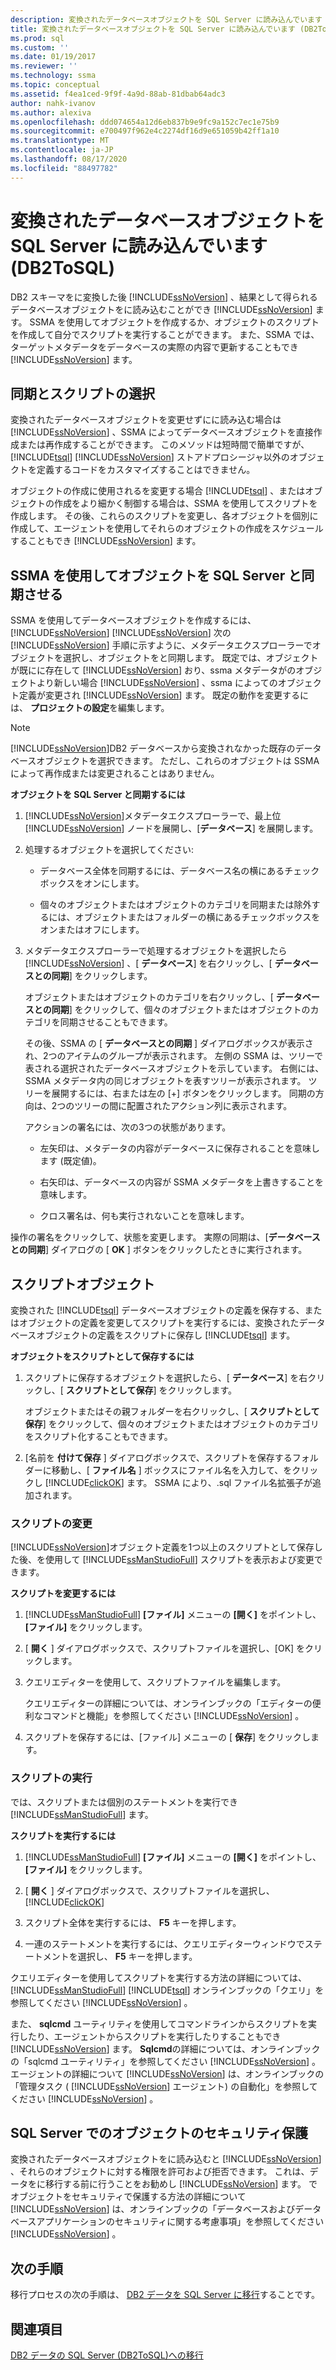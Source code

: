 ```yaml
---
description: 変換されたデータベースオブジェクトを SQL Server に読み込んでいます (DB2ToSQL)
title: 変換されたデータベースオブジェクトを SQL Server に読み込んでいます (DB2ToSQL) |Microsoft Docs
ms.prod: sql
ms.custom: ''
ms.date: 01/19/2017
ms.reviewer: ''
ms.technology: ssma
ms.topic: conceptual
ms.assetid: f4ea1ced-9f9f-4a9d-88ab-81dbab64adc3
author: nahk-ivanov
ms.author: alexiva
ms.openlocfilehash: ddd074654a12d6eb837b9e9fc9a152c7ec1e75b9
ms.sourcegitcommit: e700497f962e4c2274df16d9e651059b42ff1a10
ms.translationtype: MT
ms.contentlocale: ja-JP
ms.lasthandoff: 08/17/2020
ms.locfileid: "88497782"
---
```

# <a name="loading-converted-database-objects-into-sql-server-db2tosql"></a>変換されたデータベースオブジェクトを SQL Server に読み込んでいます (DB2ToSQL)
DB2 スキーマをに変換した後 [!INCLUDE[ssNoVersion](../../includes/ssnoversion-md.md)] 、結果として得られるデータベースオブジェクトをに読み込むことができ [!INCLUDE[ssNoVersion](../../includes/ssnoversion-md.md)] ます。 SSMA を使用してオブジェクトを作成するか、オブジェクトのスクリプトを作成して自分でスクリプトを実行することができます。 また、SSMA では、ターゲットメタデータをデータベースの実際の内容で更新することもでき [!INCLUDE[ssNoVersion](../../includes/ssnoversion-md.md)] ます。  
  
## <a name="choosing-between-synchronization-and-scripts"></a>同期とスクリプトの選択  
変換されたデータベースオブジェクトを変更せずにに読み込む場合は [!INCLUDE[ssNoVersion](../../includes/ssnoversion-md.md)] 、SSMA によってデータベースオブジェクトを直接作成または再作成することができます。 このメソッドは短時間で簡単ですが、 [!INCLUDE[tsql](../../includes/tsql-md.md)] [!INCLUDE[ssNoVersion](../../includes/ssnoversion-md.md)] ストアドプロシージャ以外のオブジェクトを定義するコードをカスタマイズすることはできません。  
  
オブジェクトの作成に使用されるを変更する場合 [!INCLUDE[tsql](../../includes/tsql-md.md)] 、またはオブジェクトの作成をより細かく制御する場合は、SSMA を使用してスクリプトを作成します。 その後、これらのスクリプトを変更し、各オブジェクトを個別に作成して、エージェントを使用してそれらのオブジェクトの作成をスケジュールすることもでき [!INCLUDE[ssNoVersion](../../includes/ssnoversion-md.md)] ます。  
  
## <a name="using-ssma-to-synchronize-objects-with-sql-server"></a>SSMA を使用してオブジェクトを SQL Server と同期させる  
SSMA を使用してデータベースオブジェクトを作成するには、 [!INCLUDE[ssNoVersion](../../includes/ssnoversion-md.md)] [!INCLUDE[ssNoVersion](../../includes/ssnoversion-md.md)] 次の [!INCLUDE[ssNoVersion](../../includes/ssnoversion-md.md)] 手順に示すように、メタデータエクスプローラーでオブジェクトを選択し、オブジェクトをと同期します。 既定では、オブジェクトが既にに存在して [!INCLUDE[ssNoVersion](../../includes/ssnoversion-md.md)] おり、ssma メタデータがのオブジェクトより新しい場合 [!INCLUDE[ssNoVersion](../../includes/ssnoversion-md.md)] 、ssma によってのオブジェクト定義が変更され [!INCLUDE[ssNoVersion](../../includes/ssnoversion-md.md)] ます。 既定の動作を変更するには、 **プロジェクトの設定**を編集します。  
  
> [!NOTE]  
> [!INCLUDE[ssNoVersion](../../includes/ssnoversion-md.md)]DB2 データベースから変換されなかった既存のデータベースオブジェクトを選択できます。 ただし、これらのオブジェクトは SSMA によって再作成または変更されることはありません。  
  
**オブジェクトを SQL Server と同期するには**  
  
1.  [!INCLUDE[ssNoVersion](../../includes/ssnoversion-md.md)]メタデータエクスプローラーで、最上位 [!INCLUDE[ssNoVersion](../../includes/ssnoversion-md.md)] ノードを展開し、[**データベース**] を展開します。  
  
2.  処理するオブジェクトを選択してください:  
  
    -   データベース全体を同期するには、データベース名の横にあるチェックボックスをオンにします。  
  
    -   個々のオブジェクトまたはオブジェクトのカテゴリを同期または除外するには、オブジェクトまたはフォルダーの横にあるチェックボックスをオンまたはオフにします。  
  
3.  メタデータエクスプローラーで処理するオブジェクトを選択したら [!INCLUDE[ssNoVersion](../../includes/ssnoversion-md.md)] 、[ **データベース**] を右クリックし、[ **データベースとの同期**] をクリックします。  
  
    オブジェクトまたはオブジェクトのカテゴリを右クリックし、[  **データベースとの同期**] をクリックして、個々のオブジェクトまたはオブジェクトのカテゴリを同期させることもできます。  
  
    その後、SSMA の [ **データベースとの同期** ] ダイアログボックスが表示され、2つのアイテムのグループが表示されます。 左側の SSMA は、ツリーで表される選択されたデータベースオブジェクトを示しています。 右側には、SSMA メタデータ内の同じオブジェクトを表すツリーが表示されます。 ツリーを展開するには、右または左の [+] ボタンをクリックします。 同期の方向は、2つのツリーの間に配置されたアクション列に表示されます。  
  
    アクションの署名には、次の3つの状態があります。  
  
    -   左矢印は、メタデータの内容がデータベースに保存されることを意味します (既定値)。  
  
    -   右矢印は、データベースの内容が SSMA メタデータを上書きすることを意味します。  
  
    -   クロス署名は、何も実行されないことを意味します。  
  
操作の署名をクリックして、状態を変更します。 実際の同期は、[**データベースとの同期**] ダイアログの [ **OK** ] ボタンをクリックしたときに実行されます。  
  
## <a name="scripting-objects"></a>スクリプトオブジェクト  
変換された [!INCLUDE[tsql](../../includes/tsql-md.md)] データベースオブジェクトの定義を保存する、またはオブジェクトの定義を変更してスクリプトを実行するには、変換されたデータベースオブジェクトの定義をスクリプトに保存し [!INCLUDE[tsql](../../includes/tsql-md.md)] ます。  
  
**オブジェクトをスクリプトとして保存するには**  
  
1.  スクリプトに保存するオブジェクトを選択したら、[ **データベース**] を右クリックし、[ **スクリプトとして保存**] をクリックします。  
  
    オブジェクトまたはその親フォルダーを右クリックし、[ **スクリプトとして保存**] をクリックして、個々のオブジェクトまたはオブジェクトのカテゴリをスクリプト化することもできます。  
  
2.  [名前を **付けて保存** ] ダイアログボックスで、スクリプトを保存するフォルダーに移動し、[ **ファイル名** ] ボックスにファイル名を入力して、をクリックし [!INCLUDE[clickOK](../../includes/clickok-md.md)] ます。 SSMA により、.sql ファイル名拡張子が追加されます。  
  
### <a name="modifying-scripts"></a>スクリプトの変更  
[!INCLUDE[ssNoVersion](../../includes/ssnoversion-md.md)]オブジェクト定義を1つ以上のスクリプトとして保存した後、を使用して [!INCLUDE[ssManStudioFull](../../includes/ssmanstudiofull-md.md)] スクリプトを表示および変更できます。  
  
**スクリプトを変更するには**  
  
1.  [!INCLUDE[ssManStudioFull](../../includes/ssmanstudiofull-md.md)] **[ファイル]** メニューの **[開く]** をポイントし、 **[ファイル]** をクリックします。  
  
2.  [ **開く** ] ダイアログボックスで、スクリプトファイルを選択し、[OK] をクリックします。
  
3.  クエリエディターを使用して、スクリプトファイルを編集します。  
  
    クエリエディターの詳細については、オンラインブックの「エディターの便利なコマンドと機能」を参照してください [!INCLUDE[ssNoVersion](../../includes/ssnoversion-md.md)] 。  
  
4.  スクリプトを保存するには、[ファイル] メニューの [ **保存**] をクリックします。  
  
### <a name="running-scripts"></a>スクリプトの実行  
では、スクリプトまたは個別のステートメントを実行でき [!INCLUDE[ssManStudioFull](../../includes/ssmanstudiofull-md.md)] ます。  
  
**スクリプトを実行するには**  
  
1.  [!INCLUDE[ssManStudioFull](../../includes/ssmanstudiofull-md.md)] **[ファイル]** メニューの **[開く]** をポイントし、 **[ファイル]** をクリックします。  
  
2.  [ **開く** ] ダイアログボックスで、スクリプトファイルを選択し、 [!INCLUDE[clickOK](../../includes/clickok-md.md)]  
  
3.  スクリプト全体を実行するには、 **F5** キーを押します。  
  
4.  一連のステートメントを実行するには、クエリエディターウィンドウでステートメントを選択し、 **F5** キーを押します。  
  
クエリエディターを使用してスクリプトを実行する方法の詳細については、 [!INCLUDE[ssManStudioFull](../../includes/ssmanstudiofull-md.md)] [!INCLUDE[tsql](../../includes/tsql-md.md)] オンラインブックの「クエリ」を参照してください [!INCLUDE[ssNoVersion](../../includes/ssnoversion-md.md)] 。  
  
また、 **sqlcmd** ユーティリティを使用してコマンドラインからスクリプトを実行したり、エージェントからスクリプトを実行したりすることもでき [!INCLUDE[ssNoVersion](../../includes/ssnoversion-md.md)] ます。 **Sqlcmd**の詳細については、オンラインブックの「sqlcmd ユーティリティ」を参照してください [!INCLUDE[ssNoVersion](../../includes/ssnoversion-md.md)] 。 エージェントの詳細について [!INCLUDE[ssNoVersion](../../includes/ssnoversion-md.md)] は、オンラインブックの「管理タスク ( [!INCLUDE[ssNoVersion](../../includes/ssnoversion-md.md)] エージェント) の自動化」を参照してください [!INCLUDE[ssNoVersion](../../includes/ssnoversion-md.md)] 。  
  
## <a name="securing-objects-in-sql-server"></a>SQL Server でのオブジェクトのセキュリティ保護  
変換されたデータベースオブジェクトをに読み込むと [!INCLUDE[ssNoVersion](../../includes/ssnoversion-md.md)] 、それらのオブジェクトに対する権限を許可および拒否できます。 これは、データをに移行する前に行うことをお勧めし [!INCLUDE[ssNoVersion](../../includes/ssnoversion-md.md)] ます。 でオブジェクトをセキュリティで保護する方法の詳細について [!INCLUDE[ssNoVersion](../../includes/ssnoversion-md.md)] は、オンラインブックの「データベースおよびデータベースアプリケーションのセキュリティに関する考慮事項」を参照してください [!INCLUDE[ssNoVersion](../../includes/ssnoversion-md.md)] 。  
  
## <a name="next-step"></a>次の手順  
移行プロセスの次の手順は、 [DB2 データを SQL Server に移行](https://msdn.microsoft.com/86cbd39f-6dac-409a-9ce1-7dd54403f84b)することです。  
  
## <a name="see-also"></a>関連項目  
[DB2 データの SQL Server &#40;DB2ToSQL&#41;への移行 ](../../ssma/db2/migrating-db2-data-into-sql-server-db2tosql.md)  
  
